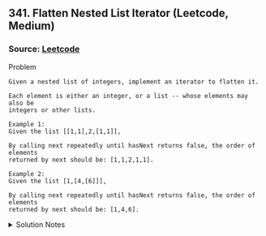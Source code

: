 ## 341. Flatten Nested List Iterator (Leetcode, Medium)
### Source: [Leetcode](https://leetcode.com/problems/flatten-nested-list-iterator/description/)

Problem

```
Given a nested list of integers, implement an iterator to flatten it.

Each element is either an integer, or a list -- whose elements may also be
integers or other lists.

Example 1:
Given the list [[1,1],2,[1,1]],

By calling next repeatedly until hasNext returns false, the order of elements
returned by next should be: [1,1,2,1,1].

Example 2:
Given the list [1,[4,[6]]],

By calling next repeatedly until hasNext returns false, the order of elements
returned by next should be: [1,4,6].
```

<details>
<summary>Solution Notes</summary>
__Solution__  
I believe you could use recursion to solve this problem. I found it easier to
use a stack.

The trick is to use keep flattening NestedInteger objects that are lists and
keep only integers at the top of the stack.
</details>
